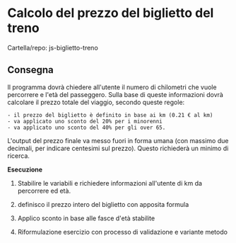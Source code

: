 #  Calcolo del prezzo del biglietto del treno

Cartella/repo: js-biglietto-treno

## Consegna 

Il programma dovrà chiedere all'utente il numero di chilometri che vuole percorrere e l'età del passeggero.
Sulla base di queste informazioni dovrà calcolare il prezzo totale del viaggio, secondo queste regole:

    - il prezzo del biglietto è definito in base ai km (0.21 € al km)
    - va applicato uno sconto del 20% per i minorenni
    - va applicato uno sconto del 40% per gli over 65.

L'output del prezzo finale va messo fuori in forma umana (con massimo due decimali, per indicare centesimi sul prezzo). Questo richiederà un minimo di ricerca.

**Esecuzione**

1. Stabilire le variabili e richiedere informazioni all'utente di km da percorrere ed età.

2. definisco il prezzo intero del biglietto con apposita formula

3. Applico sconto in base alle fasce d'età stabilite
    
4. Riformulazione esercizio con processo di validazione e variante metodo
